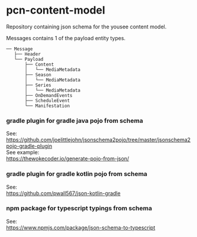 # pcn-content-model
Repository containing json schema for the yousee content model.

Messages contains 1 of the payload entity types.
```
── Message
   ├── Header
   └── Payload
       ├── Content
       │   └── MediaMetadata
       ├── Season
       │   └── MediaMetadata
       ├── Series
       │   └── MediaMetadata
       ├── OnDemandEvents
       ├── ScheduleEvent
       └── Manifestation
```


### gradle plugin for gradle java pojo from schema
See:  
https://github.com/joelittlejohn/jsonschema2pojo/tree/master/jsonschema2pojo-gradle-plugin  
See example:  
https://thewokecoder.io/generate-pojo-from-json/


### gradle plugin for gradle kotlin pojo from schema
See:  
https://github.com/pwall567/json-kotlin-gradle


### npm package for typescript typings from schema  
See:  
https://www.npmjs.com/package/json-schema-to-typescript